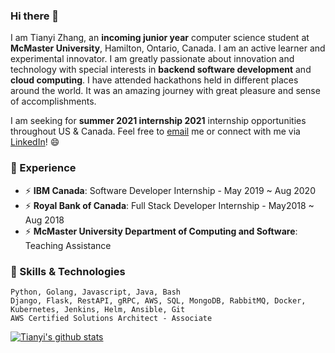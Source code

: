 ### Hi there 👋

I am Tianyi Zhang, an **incoming junior year** computer science student at **McMaster University**, Hamilton, Ontario, Canada. I am an active learner and experimental innovator. I am greatly passionate about innovation and technology with special interests in **backend software development** and **cloud computing**. I have attended hackathons held in different places around the world. It was an amazing journey with great pleasure and sense of accomplishments.


I am seeking for <b>summer 2021 internship 2021</b> internship opportunities throughout US & Canada. Feel free to [email](mailto:tiaven1104@gmail.com) me or connect with me via [LinkedIn](https://www.linkedin.com/in/tywinzhang/)! 😄


### 🔭 Experience
- ⚡ **IBM Canada**: Software Developer Internship - May 2019 ~ Aug 2020
- ⚡ **Royal Bank of Canada**: Full Stack Developer Internship - May2018 ~ Aug 2018
- ⚡ **McMaster University Department of Computing and Software**: Teaching Assistance

### 🌱 Skills & Technologies

```
Python, Golang, Javascript, Java, Bash
Django, Flask, RestAPI, gRPC, AWS, SQL, MongoDB, RabbitMQ, Docker, Kubernetes, Jenkins, Helm, Ansible, Git
AWS Certified Solutions Architect - Associate
```

[![Tianyi's github stats](https://github-readme-stats.vercel.app/api?username=tywin1104&count_private=true&show_icons=true&include_all_commits=true&hide=contribs,prs)](https://github.com/anuraghazra/github-readme-stats)



